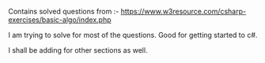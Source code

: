 Contains solved questions from :- https://www.w3resource.com/csharp-exercises/basic-algo/index.php

I am trying to solve for most of the questions. Good for getting started to c#.

I shall be adding for other sections as well.
